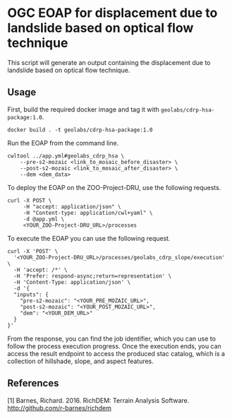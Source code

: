 # OGC EOAP for displacement due to landslide based on optical flow technique

This script will generate an output containing the displacement due to landslide based on optical flow technique.

## Usage

First, build the required docker image and tag it with `geolabs/cdrp-hsa-package:1.0`.

````
docker build . -t geolabs/cdrp-hsa-package:1.0
````

Run the EOAP from the command line.

````
cwltool ../app.yml#geolabs_cdrp_hsa \
    --pre-s2-mozaic <link_to_mosaic_before_disaster> \
    --post-s2-mozaic <link_to_mosaic_after_disaster> \
    --dem <dem_data>
````

To deploy the EOAP on the ZOO-Project-DRU, use the following requests.

````
curl -X POST \
     -H "accept: application/json" \
     -H "Content-type: application/cwl+yaml" \
     -d @app.yml \
     <YOUR_ZOO-Project-DRU_URL>/processes
````

To execute the EOAP you can use the following request.

````
curl -X 'POST' \
  '<YOUR_ZOO-Project-DRU_URL>/processes/geolabs_cdrp_slope/execution' \
  -H 'accept: /*' \
  -H 'Prefer: respond-async;return=representation' \
  -H 'Content-Type: application/json' \
  -d '{
  "inputs": {
    "pre-s2-mozaic": "<YOUR_PRE_MOZAIC_URL>",
    "post-s2-mozaic": "<YOUR_POST_MOZAIC_URL>",
    "dem": "<YOUR_DEM_URL>"
  }
}'
````

From the response, you can find the job identifier, which you can use to follow the process execution progress. Once the execution ends, you can access the result endpoint to access the produced stac catalog, which is a collection of hillshade, slope, and aspect features.


## References

[1] Barnes, Richard. 2016. RichDEM: Terrain Analysis Software. http://github.com/r-barnes/richdem

